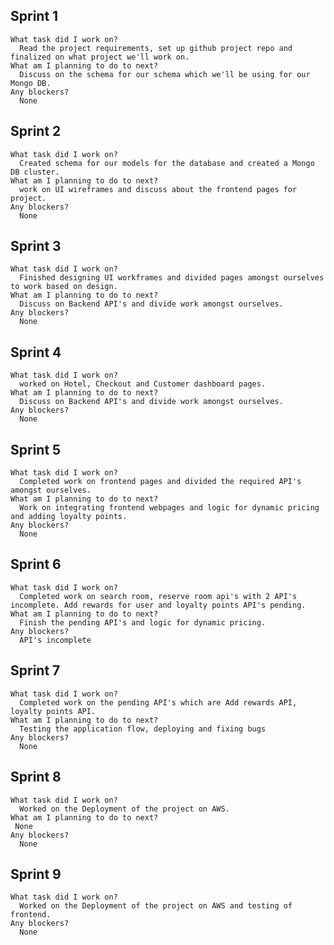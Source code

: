 ## Sprint 1
    
    What task did I work on?
      Read the project requirements, set up github project repo and finalized on what project we'll work on.
    What am I planning to do to next? 
      Discuss on the schema for our schema which we'll be using for our Mongo DB.
    Any blockers?
      None
     
## Sprint 2
    
    What task did I work on? 
      Created schema for our models for the database and created a Mongo DB cluster.
    What am I planning to do to next? 
      work on UI wireframes and discuss about the frontend pages for project.
    Any blockers?
      None

## Sprint 3
    
    What task did I work on? 
      Finished designing UI workframes and divided pages amongst ourselves to work based on design.
    What am I planning to do to next? 
      Discuss on Backend API's and divide work amongst ourselves.
    Any blockers? 
      None
       
## Sprint 4
    
    What task did I work on? 
      worked on Hotel, Checkout and Customer dashboard pages.
    What am I planning to do to next? 
      Discuss on Backend API's and divide work amongst ourselves.
    Any blockers? 
      None
      
## Sprint 5
    
    What task did I work on? 
      Completed work on frontend pages and divided the required API's amongst ourselves.
    What am I planning to do to next? 
      Work on integrating frontend webpages and logic for dynamic pricing and adding loyalty points.
    Any blockers? 
      None

## Sprint 6
    
    What task did I work on? 
      Completed work on search room, reserve room api's with 2 API's incomplete. Add rewards for user and loyalty points API's pending.
    What am I planning to do to next? 
      Finish the pending API's and logic for dynamic pricing. 
    Any blockers? 
      API's incomplete
      
      
## Sprint 7
    
    What task did I work on? 
      Completed work on the pending API's which are Add rewards API, loyalty points API. 
    What am I planning to do to next? 
      Testing the application flow, deploying and fixing bugs
    Any blockers? 
      None
      
## Sprint 8
    
    What task did I work on? 
      Worked on the Deployment of the project on AWS.
    What am I planning to do to next? 
     None
    Any blockers? 
      None
      
## Sprint 9
    
    What task did I work on? 
      Worked on the Deployment of the project on AWS and testing of frontend.
    Any blockers? 
      None

